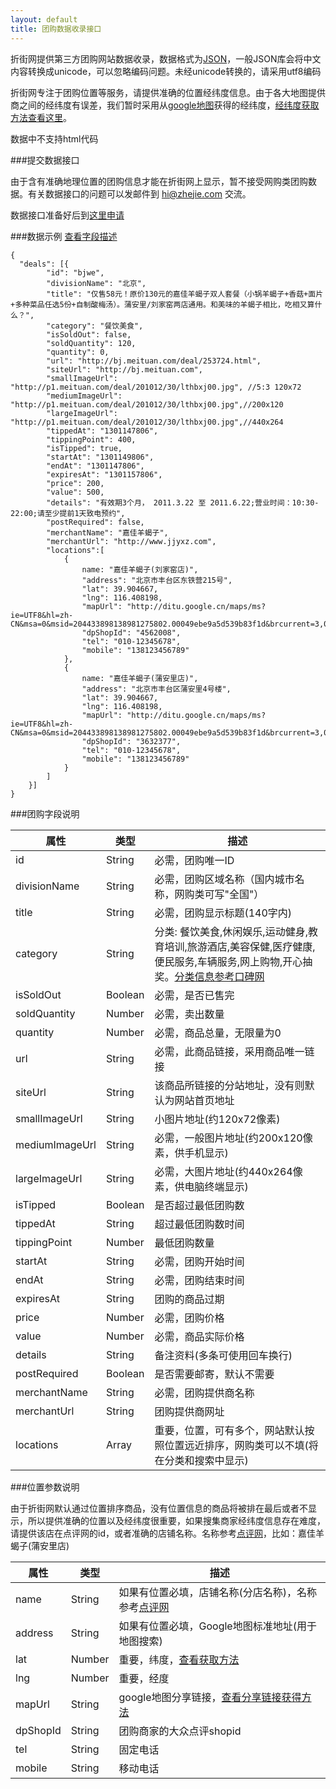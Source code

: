 ```yaml
---
layout: default
title: 团购数据收录接口
---
```


折街网提供第三方团购网站数据收录，数据格式为[JSON][json]，一般JSON库会将中文内容转换成unicode，可以忽略编码问题。未经unicode转换的，请采用utf8编码

折街网专注于团购位置等服务，请提供准确的位置经纬度信息。由于各大地图提供商之间的经纬度有误差，我们暂时采用从[google地图](http://ditu.google.cn)获得的经纬度，[经纬度获取方法查看这里](/latlng/)。

数据中不支持html代码

###提交数据接口

由于含有准确地理位置的团购信息才能在折街网上显示，暂不接受网购类团购数据。有关数据接口的问题可以发邮件到 hi@zhejie.com 交流。

数据接口准备好后到[这里申请](http://zhejie.wufoo.com/forms/ece/)

###数据示例 [查看字段描述](#desc)
	
	{
	  "deals": [{
			"id": "bjwe",
			"divisionName": "北京", 
			"title": "仅售58元！原价130元的嘉佳羊蝎子双人套餐（小锅羊蝎子+香菇+面片+多种菜品任选5份+自制酸梅汤）。蒲安里/刘家窑两店通用。和美味的羊蝎子相比，吃相又算什么？",
			"category": "餐饮美食",
			"isSoldOut": false,
			"soldQuantity": 120,
			"quantity": 0,
			"url": "http://bj.meituan.com/deal/253724.html",
			"siteUrl": "http://bj.meituan.com",
			"smallImageUrl": "http://p1.meituan.com/deal/201012/30/lthbxj00.jpg", //5:3 120x72
			"mediumImageUrl": "http://p1.meituan.com/deal/201012/30/lthbxj00.jpg",//200x120 
			"largeImageUrl": "http://p1.meituan.com/deal/201012/30/lthbxj00.jpg",//440x264
			"tippedAt": "1301147806",
			"tippingPoint": 400,
			"isTipped": true,
			"startAt": "1301149806",
			"endAt": "1301147806",
			"expiresAt": "1301157806",
			"price": 200,
			"value": 500,
			"details": "有效期3个月， 2011.3.22 至 2011.6.22;营业时间：10:30-22:00;请至少提前1天致电预约",
			"postRequired": false,
			"merchantName": "嘉佳羊蝎子",
			"merchantUrl": "http://www.jjyxz.com",
			"locations":[
				{
					name: "嘉佳羊蝎子(刘家窑店)", 
					"address": "北京市丰台区东铁营215号", 
					"lat": 39.904667, 
					"lng": 116.408198, 
					"mapUrl": "http://ditu.google.cn/maps/ms?ie=UTF8&hl=zh-CN&msa=0&msid=204433898138981275802.00049ebe9a5d539b83f1d&brcurrent=3,0x31508e64e5c642c1:0x951daa7c349f366f,1%3B5,0,1&ll=39.856124,116.420231&spn=0.038084,0.055189&z=14&iwloc=00049ebe9ecb8ebf8e663", 
					"dpShopId": "4562008",
					"tel": "010-12345678", 
					"mobile": "138123456789"
				},
				{
					name: "嘉佳羊蝎子(蒲安里店)", 
					"address": "北京市丰台区蒲安里4号楼", 
					"lat": 39.904667, 
					"lng": 116.408198, 
					"mapUrl": "http://ditu.google.cn/maps/ms?ie=UTF8&hl=zh-CN&msa=0&msid=204433898138981275802.00049ebe9a5d539b83f1d&brcurrent=3,0x31508e64e5c642c1:0x951daa7c349f366f,1%3B5,0,1&ll=39.856124,116.420231&spn=0.038084,0.055189&z=14&iwloc=00049ebe9ecb8ebf8e663", 
					"dpShopId": "3632377",
					"tel": "010-12345678", 
					"mobile": "138123456789"
				}
			]
		}]
	}


<div name="desc" id="desc"></div>
###团购字段说明

属性			|类型		|描述	
------------------------|---------------|-----------
id			|String		|必需，团购唯一ID
divisionName		|String		|必需，团购区域名称（国内城市名称，网购类可写"全国"）
title			|String		|必需，团购显示标题(140字内)
category		|String		|分类: 餐饮美食,休闲娱乐,运动健身,教育培训,旅游酒店,美容保健,医疗健康,便民服务,车辆服务,网上购物,开心抽奖。[分类信息参考口碑网](http://bendi.koubei.com/beijing/searchstore)	
isSoldOut		|Boolean	|必需，是否已售完	
soldQuantity		|Number		|必需，卖出数量	
quantity		|Number		|必需，商品总量，无限量为0	
url			|String		|必需，此商品链接，采用商品唯一链接
siteUrl			|String		|该商品所链接的分站地址，没有则默认为网站首页地址
smallImageUrl		|String		|小图片地址(约120x72像素)
mediumImageUrl		|String		|必需，一般图片地址(约200x120像素，供手机显示)
largeImageUrl		|String		|必需，大图片地址(约440x264像素，供电脑终端显示)
isTipped		|Boolean	|是否超过最低团购数
tippedAt		|String		|超过最低团购数时间
tippingPoint		|Number		|最低团购数量
startAt			|String		|必需，团购开始时间
endAt			|String		|必需，团购结束时间
expiresAt		|String		|团购的商品过期
price			|Number		|必需，团购价格	
value			|Number		|必需，商品实际价格	
details			|String		|备注资料(多条可使用回车换行)
postRequired		|Boolean	|是否需要邮寄，默认不需要
merchantName		|String		|必需，团购提供商名称
merchantUrl		|String		|团购提供商网址
locations		|Array		|重要，位置，可有多个，网站默认按照位置远近排序，网购类可以不填(将在分类和搜索中显示)

###位置参数说明

由于折街网默认通过位置排序商品，没有位置信息的商品将被排在最后或者不显示，所以提供准确的位置以及经纬度很重要，如果搜集商家经纬度信息存在难度，请提供该店在点评网的id，或者准确的店铺名称。名称参考[点评网](http://www.dianping.com)，比如：嘉佳羊蝎子(蒲安里店)

属性			|类型		|描述	
------------------------|---------------|-----------
name			|String		|如果有位置必填，店铺名称(分店名称)，名称参考[点评网](http://www.dianping.com)
address			|String		|如果有位置必填，Google地图标准地址(用于地图搜索)
lat			|Number		|重要，纬度，[查看获取方法](/latlng/)
lng			|Number		|重要，经度
mapUrl			|String		|google地图分享链接，[查看分享链接获得方法](/latlng/#link)
dpShopId		|String		|团购商家的大众点评shopid
tel			|String		|固定电话
mobile			|String		|移动电话


[ISO_8601]: http://zh.wikipedia.org/zh-cn/ISO_8601
[json]: http://json.org

